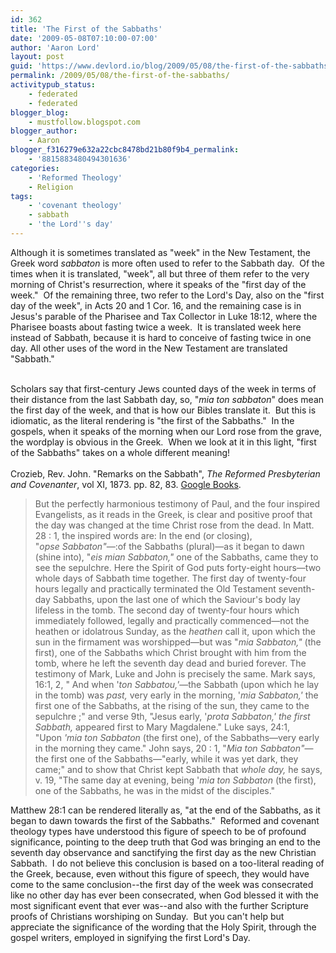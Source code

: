 ```yaml
---
id: 362
title: 'The First of the Sabbaths'
date: '2009-05-08T07:10:00-07:00'
author: 'Aaron Lord'
layout: post
guid: 'https://www.devlord.io/blog/2009/05/08/the-first-of-the-sabbaths/'
permalink: /2009/05/08/the-first-of-the-sabbaths/
activitypub_status:
    - federated
    - federated
blogger_blog:
    - mustfollow.blogspot.com
blogger_author:
    - Aaron
blogger_f316279e632a22cbc8478bd21b80f9b4_permalink:
    - '8815883480494301636'
categories:
    - 'Reformed Theology'
    - Religion
tags:
    - 'covenant theology'
    - sabbath
    - 'the Lord''s day'
---
```


Although it is sometimes translated as "week" in the New Testament, the Greek word <em>sabbaton</em> is more often used to refer to the Sabbath day.  Of the times when it is translated, "week", all but three of them refer to the very morning of Christ's resurrection, where it speaks of the "first day of the week."  Of the remaining three, two refer to the Lord's Day, also on the "first day of the week", in Acts 20 and 1 Cor. 16, and the remaining case is in Jesus's parable of the Pharisee and Tax Collector in Luke 18:12, where the Pharisee boasts about fasting twice a week.  It is translated week here instead of Sabbath, because it is hard to conceive of fasting twice in one day. All other uses of the word in the New Testament are translated "Sabbath."<div><br /><div>Scholars say that first-century Jews counted days of the week in terms of their distance from the last Sabbath day, so, "<span class="Apple-style-span" style="font-style:italic;">mia ton sabbaton</span>" does mean the first day of the week, and that is how our Bibles translate it.  But this is idiomatic, as the literal rendering is "the first of the Sabbaths."  In the gospels, when it speaks of the morning when our Lord rose from the grave, the wordplay is obvious in the Greek.  When we look at it in this light, "first of the Sabbaths" takes on a whole different meaning!</div><div><br /></div><div>Crozieb, Rev. John. "Remarks on the Sabbath", <span class="Apple-style-span" style="font-style:italic;">The Reformed Presbyterian and Covenanter</span>, vol XI, 1873. pp. 82, 83. <a href="http://books.google.com/books?id=FPEZAAAAYAAJ&amp;pg=PA83&amp;lpg=PA83&amp;dq=mia+ton+sabbaton&amp;source=bl&amp;ots=-p92EavM_j&amp;sig=4zZcorSdwBJ_v2fkS6wbVUQVWf0&amp;hl=en&amp;ei=eYcCSpaoEqjytQOv9Z3EBg&amp;sa=X&amp;oi=book_result&amp;ct=result&amp;resnum=1">Google Books</a>.<div><blockquote>But the perfectly harmonious testimony of Paul, and the four inspired Evangelists, as it reads in the Greek, is clear and positive proof that the day was changed at the time Christ rose from the dead. In Matt. 28 : 1, the inspired words are: In the end (or closing), "<i>opse </i><i>Sabbaton</i><i>"</i>—:of the Sabbaths (plural)—as it began to dawn (shine into), "<i>eis mian </i><i>Sabbaton," </i>one of the Sabbaths, came they to see the sepulchre. Here the Spirit of God puts forty-eight hours—two whole days of Sabbath time together. The first day of twenty-four hours legally and practically terminated the Old Testament seventh-day Sabbaths, upon the last one of which the Saviour's body lay lifeless in the tomb. The second day of twenty-four hours which immediately followed, legally and practically commenced—not the heathen or idolatrous Sunday, as the <i>heathen </i>call it, upon which the sun in the firmament was worshipped—but was "<i>mia Sabbaton," </i>(the first), one of the Sabbaths which Christ brought with him from the tomb, where he left the seventh day dead and buried forever. The testimony of Mark, Luke and John is precisely the same. Mark says, 16:1, 2, " And when '<i>ton </i><i>Sabbatou,'</i>—the Sabbath (upon which he lay in the tomb) was <i>past, </i>very early in the morning, '<i>mia Sabbaton,' </i>the first one of the Sabbaths, at the rising of the sun, they came to the sepulchre ;" and verse 9th, "Jesus early, '<i>prota </i><i>Sabbaton,' </i><i>the first Sabbath, </i>appeared first to Mary Magdalene." Luke says, 24:1, "Upon <i>'mia ton </i><i>Sabbaton </i>(the first one), of the Sabbaths—very early in the morning they came." John says, 20 : 1, "<i>Mia ton Sabbaton</i><i>"</i>—the first one of the Sabbaths—"early, while it was yet dark, they came;" and to show that Christ kept Sabbath that <i>whole day, </i>he says, v. 19, "The same day at evening, being '<i>mia ton Sabbaton </i>(the first), one of the Sabbaths, he was in the midst of the disciples."</blockquote></div></div><div>Matthew 28:1 can be rendered literally as, "at the end of the Sabbaths, as it began to dawn towards the first of the Sabbaths."  Reformed and covenant theology types have understood this figure of speech to be of profound significance, pointing to the deep truth that God was bringing an end to the seventh day observance and sanctifying the first day as the new Christian Sabbath.  I do not believe this conclusion is based on a too-literal reading of the Greek, because, even without this figure of speech, they would have come to the same conclusion--the first day of the week was consecrated like no other day has ever been consecrated, when God blessed it with the most significant event that ever was--and also with the further Scripture proofs of Christians worshiping on Sunday.  But you can't help but appreciate the significance of the wording that the Holy Spirit, through the gospel writers, employed in signifying the first Lord's Day.</div></div><div class="blogger-post-footer"></div>